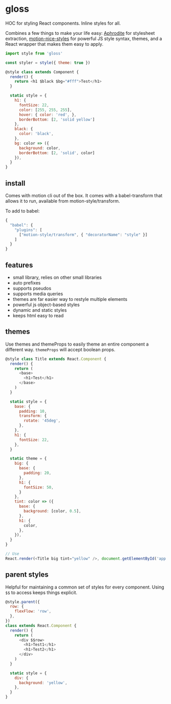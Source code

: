 # gloss

HOC for styling React components. Inline styles for all.

Combines a few things to make your life easy: [Aphrodite](https://github.com/Khan/aphrodite) for stylesheet extraction, [motion-nice-styles](https://github.com/motion/motion/tree/master/packages/nice-styles) for powerful JS style syntax, themes, and a React wrapper that makes them easy to apply.


```js
import style from 'gloss'

const styler = style({ theme: true })

@style class extends Component {
  render() {
    return <h1 $black $bg="#fff">Test</h1>
  }

  static style = {
    h1: {
      fontSize: 22,
      color: [255, 255, 255],
      hover: { color: 'red', },
      borderBottom: [2, 'solid yellow']
    },
    black: {
      color: 'black',
    },
    bg: color => ({
      background: color,
      borderBottom: [2, 'solid', color]
    }),
  }
}
```

install
---
Comes with motion cli out of the box. It comes with a babel-transform that allows it to run, available from motion-style/transform.

To add to babel:
```js
{
  "babel": {
    "plugins": [
      ["motion-style/transform", { "decoratorName": "style" }]
    ]
  }
}
```


features
---

- small library, relies on other small libraries
- auto prefixes
- supports pseudos
- supports media queries
- themes are far easier way to restyle multiple elements
- powerful js object-based styles
- dynamic and static styles
- keeps html easy to read

themes
---

Use themes and themeProps to easily theme an entire component a different way. `themeProps` will accept boolean props.

```js
@style class Title extends React.Component {
  render() {
    return (
      <base>
        <h1>Test</h1>
      </base>
    )
  }

  static style = {
    base: {
      padding: 10,
      transform: {
        rotate: '45deg',
      },
    },
    h1: {
      fontSize: 22,
    },
  }

  static theme = {
    big: {
      base: {
        padding: 20,
      },
      h1: {
        fontSize: 50,
      }
    },
    tint: color => ({
      base: {
        background: [color, 0.5],
      },
      h1: {
        color,
      },
    }),
  }
}

// Use
React.render(<Title big tint="yellow" />, document.getElementById('app'))
```

parent styles
---

Helpful for maintaining a common set of styles for every component. Using `$$` to access keeps things explicit.

```js
@style.parent({
  row: {
    flexFlow: 'row',
  },
})
class extends React.Component {
  render() {
    return (
      <div $$row>
        <h1>Test1</h1>
        <h1>Test2</h1>
      </div>
    )
  }

  static style = {
    div: {
      background: 'yellow',
    },
  }
}
```
